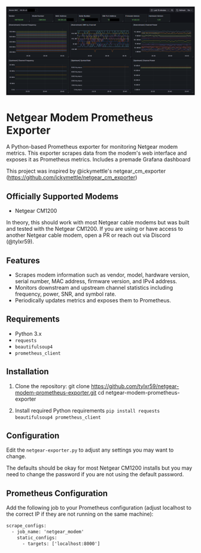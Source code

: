 ![Screenshot of Grafana Dashboard](https://raw.githubusercontent.com/tylxr59/Netgear-Modem-Prometheus-Exporter/refs/heads/main/grafana-dashboard.png)

# Netgear Modem Prometheus Exporter

A Python-based Prometheus exporter for monitoring Netgear modem metrics. This exporter scrapes data from the modem's web interface and exposes it as Prometheus metrics. Includes a premade Grafana dashboard

This project was inspired by @ickymettle's netgear_cm_exporter (https://github.com/ickymettle/netgear_cm_exporter)

## Officially Supported Modems
 * Netgear CM1200

In theory, this should work with most Netgear cable modems but was built and tested with the Netgear CM1200. If you are using or have access to another Netgear cable modem, open a PR or reach out via Discord (@tylxr59).

## Features
- Scrapes modem information such as vendor, model, hardware version, serial number, MAC address, firmware version, and IPv4 address.
- Monitors downstream and upstream channel statistics including frequency, power, SNR, and symbol rate.
- Periodically updates metrics and exposes them to Prometheus.

## Requirements
- Python 3.x
- `requests`
- `beautifulsoup4`
- `prometheus_client`

## Installation
1. Clone the repository:
   git clone https://github.com/tylxr59/netgear-modem-prometheus-exporter.git
   cd netgear-modem-prometheus-exporter

2. Install required Python requirements
   `pip install requests beautifulsoup4 prometheus_client`

## Configuration
Edit the `netgear-exporter.py` to adjust any settings you may want to change.

The defaults should be okay for most Netgear CM1200 installs but you may need to change the password if you are not using the default password.

## Prometheus Configuration
Add the following job to your Prometheus configuration (adjust localhost to the correct IP if they are not running on the same machine):

```
scrape_configs:
  - job_name: 'netgear_modem'
    static_configs:
      - targets: ['localhost:8000']
```
